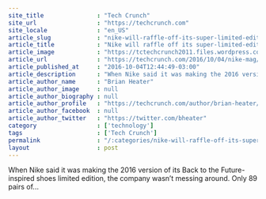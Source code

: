```yaml
---
site_title               : "Tech Crunch"
site_url                 : "https://techcrunch.com"
site_locale              : "en_US"
article_slug             : "nike-will-raffle-off-its-super-limited-edition-back-to-the-future-kicks-for-a-good-cause"
article_title            : "Nike will raffle off its super-limited-edition ‘Back to the Future’ kicks for a good cause"
article_image            : "https://tctechcrunch2011.files.wordpress.com/2016/10/1004_thread_1_des.jpg?w=764&h=400&crop=1"
article_url              : "https://techcrunch.com/2016/10/04/nike-mag/"
article_published_at     : "2016-10-04T12:44:49-03:00"
article_description      : "When Nike said it was making the 2016 version of its Back to the Future-inspired shoes limited edition, the company wasn’t messing around. Only 89 pairs of..."
article_author_name      : "Brian Heater"
article_author_image     : null
article_author_biography : null
article_author_profile   : "https://techcrunch.com/author/brian-heater/"
article_author_facebook  : null
article_author_twitter   : "https://twitter.com/bheater"
category                 : ['technology']
tags                     : ['Tech Crunch']
permalink                : "/:categories/nike-will-raffle-off-its-super-limited-edition-back-to-the-future-kicks-for-a-good-cause/"
layout                   : post
---
```


When Nike said it was making the 2016 version of its Back to the Future-inspired shoes limited edition, the company wasn’t messing around. Only 89 pairs of...

